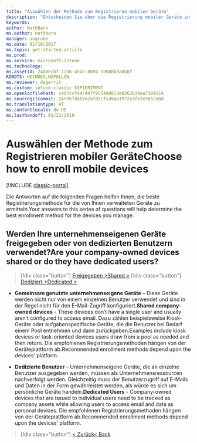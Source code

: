 ```yaml
---
title: "Auswählen der Methode zum Registrieren mobiler Geräte"
description: "Entscheiden Sie über die Registrierung mobiler Geräte in Intune durch Beantworten einiger einfacher Fragen"
keywords: 
author: NathBarn
ms.author: nathbarn
manager: angrobe
ms.date: 02/16/2017
ms.topic: get-started-article
ms.prod: 
ms.service: microsoft-intune
ms.technology: 
ms.assetid: 24b8ecbf-7336-4543-8094-32688bda0b8f
ROBOTS: NOINDEX,NOFOLLOW
ms.reviewer: dagerrit
ms.custom: intune-classic EXPIERIMENT
ms.openlocfilehash: c487ccf447447f95544d813e8262b34aa7384516
ms.sourcegitcommit: 2459bfda07a2afd2cfcd94a1972a3fb2e565ce8d
ms.translationtype: HT
ms.contentlocale: de-DE
ms.lasthandoff: 01/22/2018
---
```

# <a name="choose-how-to-enroll-mobile-devices"></a><span data-ttu-id="bf340-103">Auswählen der Methode zum Registrieren mobiler Geräte</span><span class="sxs-lookup"><span data-stu-id="bf340-103">Choose how to enroll mobile devices</span></span>

[!INCLUDE [classic-portal](../includes/classic-portal.md)]

<span data-ttu-id="bf340-104">Die Antworten auf die folgenden Fragen helfen Ihnen, die beste Registrierungsmethode für die von Ihnen verwalteten Geräte zu ermitteln.</span><span class="sxs-lookup"><span data-stu-id="bf340-104">Your answers to this series of questions will help determine the best enrollment method for the devices you manage.</span></span>

## <a name="are-your-company-owned-devices-shared-or-do-they-have-dedicated-users"></a><span data-ttu-id="bf340-105">**Werden Ihre unternehmenseigenen Geräte freigegeben oder von dedizierten Benutzern verwendet?**</span><span class="sxs-lookup"><span data-stu-id="bf340-105">**Are your company-owned devices shared or do they have dedicated users?**</span></span>

> [!div class="button"]
> [<span data-ttu-id="bf340-106">Freigegeben ></span><span class="sxs-lookup"><span data-stu-id="bf340-106">Shared ></span></span>](choose-how-to-enroll-devices4.md)
> [!div class="button"]
> [<span data-ttu-id="bf340-107">Dediziert ></span><span class="sxs-lookup"><span data-stu-id="bf340-107">Dedicated ></span></span>](choose-how-to-enroll-devices6.md)

- <span data-ttu-id="bf340-108">**Gemeinsam genutzte unternehmenseigene Geräte** – Diese Geräte werden nicht nur von einem einzelnen Benutzer verwendet und sind in der Regel nicht für den E-Mail-Zugriff konfiguriert.</span><span class="sxs-lookup"><span data-stu-id="bf340-108">**Shared company-owned devices** - These devices don’t have a single user and usually aren’t configured to access email.</span></span> <span data-ttu-id="bf340-109">Dazu zählen beispielsweise Kiosk-Geräte oder aufgabenspezifische Geräte, die die Benutzer bei Bedarf einem Pool entnehmen und dann zurückgeben.</span><span class="sxs-lookup"><span data-stu-id="bf340-109">Examples include kiosk devices or task-oriented devices users draw from a pool as needed and then return.</span></span> <span data-ttu-id="bf340-110">Die empfohlenen Registrierungsmethoden hängen von der Geräteplattform ab.</span><span class="sxs-lookup"><span data-stu-id="bf340-110">Recommended enrollment methods depend upon the devices' platform.</span></span>

- <span data-ttu-id="bf340-111">**Dedizierte Benutzer** – Unternehmenseigene Geräte, die an einzelne Benutzer ausgegeben werden, müssen als Unternehmensressourcen nachverfolgt werden. Gleichzeitig muss der Benutzerzugriff auf E-Mails und Daten in der Form gewährleistet werden, als würde es sich um persönliche Geräte handeln.</span><span class="sxs-lookup"><span data-stu-id="bf340-111">**Dedicated Users** - Company-owned devices that are issued to individual users need to be tracked as company assets while allowing users to access email and data as personal devices.</span></span> <span data-ttu-id="bf340-112">Die empfohlenen Registrierungsmethoden hängen von der Geräteplattform ab.</span><span class="sxs-lookup"><span data-stu-id="bf340-112">Recommended enrollment methods depend upon the devices' platform.</span></span>

> [!div class="button"]
> [<span data-ttu-id="bf340-113">< Zurück</span><span class="sxs-lookup"><span data-stu-id="bf340-113">< Back</span></span>](choose-how-to-enroll-devices1.md)
